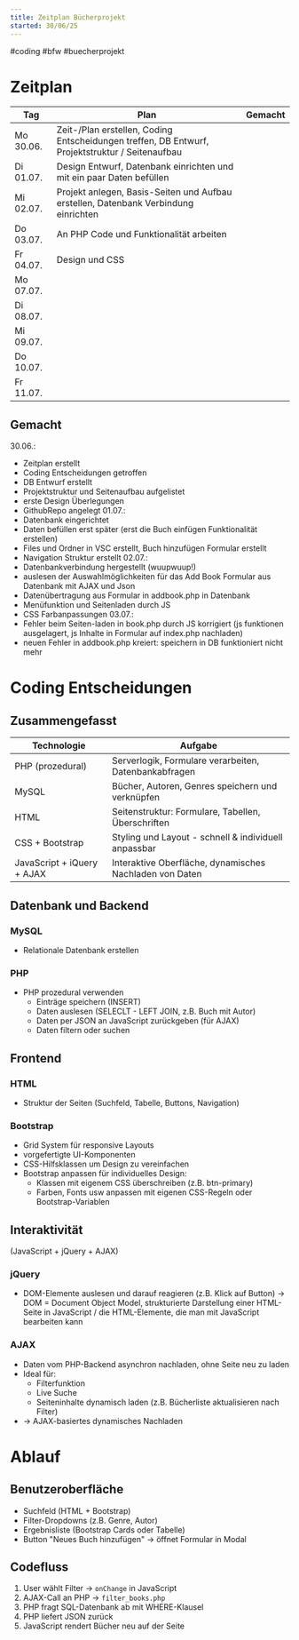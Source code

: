 ```yaml
---
title: Zeitplan Bücherprojekt
started: 30/06/25
---
```

#coding #bfw #buecherprojekt

# Zeitplan
| Tag       | Plan                                                                                            | Gemacht |
|-----------|-------------------------------------------------------------------------------------------------|---------|
| Mo 30.06. | Zeit-/Plan erstellen, Coding Entscheidungen treffen, DB Entwurf, Projektstruktur / Seitenaufbau |         |
| Di 01.07. | Design Entwurf, Datenbank einrichten und mit ein paar Daten befüllen                            |         |
| Mi 02.07. | Projekt anlegen, Basis-Seiten und Aufbau erstellen, Datenbank Verbindung einrichten             |         |
| Do 03.07. | An PHP Code und Funktionalität arbeiten                                                         |         |
| Fr 04.07. | Design und CSS                                                                                  |         |
| Mo 07.07. |                                                                                                 |         |
| Di 08.07. |                                                                                                 |         |
| Mi 09.07. |                                                                                                 |         |
| Do 10.07. |                                                                                                 |         |
| Fr 11.07. |                                                                                                 |         |

## Gemacht
30.06.: 
- Zeitplan erstellt
- Coding Entscheidungen getroffen
- DB Entwurf erstellt
- Projektstruktur und Seitenaufbau aufgelistet
- erste Design Überlegungen
- GithubRepo angelegt
01.07.:
- Datenbank eingerichtet
- Daten befüllen erst später (erst die Buch einfügen Funktionalität erstellen)
- Files und Ordner in VSC erstellt, Buch hinzufügen Formular erstellt
- Navigation Struktur erstellt
02.07.:
- Datenbankverbindung hergestellt (wuupwuup!)
- auslesen der Auswahlmöglichkeiten für das Add Book Formular aus Datenbank mit AJAX und Json
- Datenübertragung aus Formular in addbook.php in Datenbank
- Menüfunktion und Seitenladen durch JS 
- CSS Farbanpassungen
03.07.:
- Fehler beim Seiten-laden in book.php durch JS korrigiert (js funktionen ausgelagert, js Inhalte in Formular auf index.php nachladen)
- neuen Fehler in addbook.php kreiert: speichern in DB funktioniert nicht mehr 


# Coding Entscheidungen
## Zusammengefasst

| Technologie                | Aufgabe                                                 |
|----------------------------|---------------------------------------------------------|
| PHP (prozedural)           | Serverlogik, Formulare verarbeiten, Datenbankabfragen   |
| MySQL                      | Bücher, Autoren, Genres speichern und verknüpfen        |
| HTML                       | Seitenstruktur: Formulare, Tabellen, Überschriften      |
| CSS + Bootstrap            | Styling und Layout - schnell & individuell anpassbar    |
| JavaScript + iQuery + AJAX | Interaktive Oberfläche, dynamisches Nachladen von Daten |


## Datenbank und Backend 

### MySQL 
- Relationale Datenbank erstellen

### PHP 
- PHP prozedural verwenden
    - Einträge speichern (INSERT)
    - Daten auslesen (SELECLT - LEFT JOIN, z.B. Buch mit Autor)
    - Daten per JSON an JavaScript zurückgeben (für AJAX)
    - Daten filtern oder suchen


## Frontend

### HTML
- Struktur der Seiten (Suchfeld, Tabelle, Buttons, Navigation)

### Bootstrap
- Grid System für responsive Layouts
- vorgefertigte UI-Komponenten
- CSS-Hilfsklassen um Design zu vereinfachen
- Bootstrap anpassen für individuelles Design:
    - Klassen mit eigenem CSS überschreiben (z.B. btn-primary)
    - Farben, Fonts usw anpassen mit eigenen CSS-Regeln oder Bootstrap-Variablen


## Interaktivität
(JavaScript + jQuery + AJAX)

### jQuery
- DOM-Elemente auslesen und darauf reagieren (z.B. Klick auf Button) 
→ DOM = Document Object Model, strukturierte Darstellung einer HTML-Seite in JavaScript / die HTML-Elemente, die man mit JavaScript bearbeiten kann

### AJAX
- Daten vom PHP-Backend asynchron nachladen, ohne Seite neu zu laden
- Ideal für:
    - Filterfunktion
    - Live Suche
    - Seiteninhalte dynamisch laden (z.B. Bücherliste aktualisieren nach Filter)
- → AJAX-basiertes dynamisches Nachladen


# Ablauf
## Benutzeroberfläche 
- Suchfeld (HTML + Bootstrap)
- Filter-Dropdowns (z.B. Genre, Autor)
- Ergebnisliste (Bootstrap Cards oder Tabelle)
- Button "Neues Buch hinzufügen" → öffnet Formular in Modal

## Codefluss
1. User wählt Filter → ``onChange`` in JavaScript
2. AJAX-Call an PHP → ``filter_books.php``
3. PHP fragt SQL-Datenbank ab mit WHERE-Klausel
4. PHP liefert JSON zurück
5. JavaScript rendert Bücher neu auf der Seite
